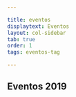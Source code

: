 ```yaml
---

title: eventos
displaytext: Eventos
layout: col-sidebar
tab: true
order: 1
tags: eventos-tag

---
```

## Eventos 2019
